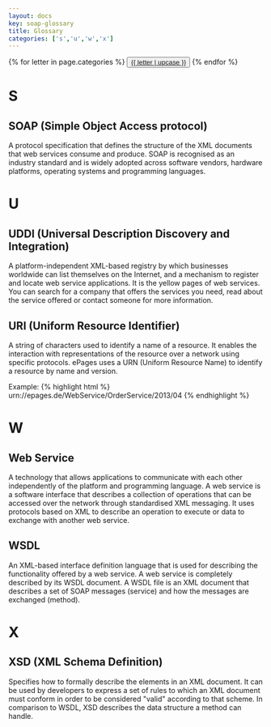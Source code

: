 ```yaml
---
layout: docs
key: soap-glossary
title: Glossary
categories: ['s','u','w','x']
---
```


<div class="btn-group" role="group">
 {% for letter in page.categories %}
   <button type="button" class="btn btn-default"><a href="#{{ letter }}">{{ letter | upcase }}</a></button>
 {% endfor %}
</div>

# S

## SOAP (Simple Object Access protocol)
A protocol specification that defines the structure of the XML documents that web services consume and produce.
SOAP is recognised as an industry standard and is widely adopted across software vendors, hardware platforms, operating systems and programming languages.

# U

## UDDI (Universal Description Discovery and Integration)
A platform-independent XML-based registry by which businesses worldwide can list themselves on the Internet, and a mechanism to register and locate web service applications.
It is the yellow pages of web services.
You can search for a company that offers the services you need, read about the service offered or contact someone for more information.

## URI (Uniform Resource Identifier)
A string of characters used to identify a name of a resource.
It enables the interaction with representations of the resource over a network using specific protocols.
ePages uses a URN (Uniform Resource Name) to identify a resource by name and version.

Example:
{% highlight html %}
urn://epages.de/WebService/OrderService/2013/04
{% endhighlight %}

# W

## Web Service
A technology that allows applications to communicate with each other independently of the platform and programming language.
A web service is a software interface that describes a collection of operations that can be accessed over the network through standardised XML messaging.
It uses protocols based on XML to describe an operation to execute or data to exchange with another web service.

## WSDL
An XML-based interface definition language that is used for describing the functionality offered by a web service.
A web service is completely described by its WSDL document.
A WSDL file is an XML document that describes a set of SOAP messages (service) and how the messages are exchanged (method).

# X

## XSD (XML Schema Definition)
Specifies how to formally describe the elements in an XML document.
It can be used by developers to express a set of rules to which an XML document must conform in order to be considered "valid" according to that scheme.
In comparison to WSDL, XSD describes the data structure a method can handle.

